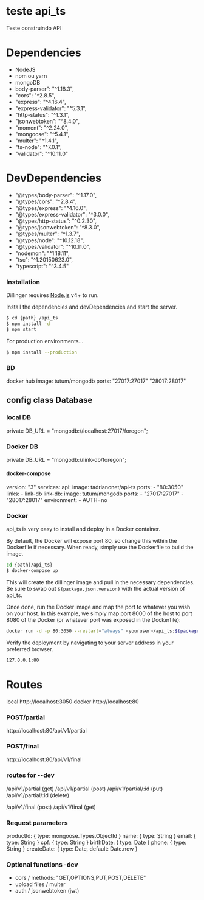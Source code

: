 # teste api_ts

Teste construindo API

# Dependencies
  - NodeJS
  - npm ou yarn
  - mongoDB
  - body-parser": "^1.18.3",
  -  "cors": "^2.8.5",
  -  "express": "^4.16.4",
  -  "express-validator": "^5.3.1",
  -  "http-status": "^1.3.1",
  -  "jsonwebtoken": "^8.4.0",
  -  "moment": "^2.24.0",
  -  "mongoose": "^5.4.1",
  -  "multer": "^1.4.1",
  -  "ts-node": "^7.0.1",
  -  "validator": "^10.11.0"

# DevDependencies
  - "@types/body-parser": "^1.17.0",
  - "@types/cors": "^2.8.4",
  - "@types/express": "^4.16.0",
  - "@types/express-validator": "^3.0.0",
  - "@types/http-status": "^0.2.30",
  - "@types/jsonwebtoken": "^8.3.0",
  - "@types/multer": "^1.3.7",
  - "@types/node": "^10.12.18",
  - "@types/validator": "^10.11.0",
  - "nodemon": "^1.18.11",
  - "tsc": "^1.20150623.0",
  - "typescript": "^3.4.5"

### Installation

Dillinger requires [Node.js](https://nodejs.org/) v4+ to run.

Install the dependencies and devDependencies and start the server.

```sh
$ cd {path} /api_ts
$ npm install -d
$ npm start
```

For production environments...

```sh
$ npm install --production
```

### BD
 docker hub
 image: tutum/mongodb
 ports:
"27017:27017"
"28017:28017"

## config class Database
### local DB
private DB_URL = "mongodb://localhost:27017/foregon";
### Docker DB
private DB_URL = "mongodb://link-db/foregon";

#### docker-compose
version: "3"
services:
  api:
    image: tadrianonet/api-ts
    ports:
      - "80:3050"
    links:
      - link-db
  link-db:
    image: tutum/mongodb
    ports:
      - "27017:27017"
      - "28017:28017"
    environment:
      - AUTH=no
 

 
### Docker
api_ts is very easy to install and deploy in a Docker container.

By default, the Docker will expose port 80, so change this within the Dockerfile if necessary. When ready, simply use the Dockerfile to build the image.

```sh
cd {path}/api_ts}
$ docker-compose up
```
This will create the dillinger image and pull in the necessary dependencies. Be sure to swap out `${package.json.version}` with the actual version of api_ts.

Once done, run the Docker image and map the port to whatever you wish on your host. In this example, we simply map port 8000 of the host to port 8080 of the Docker (or whatever port was exposed in the Dockerfile):

```sh
docker run -d -p 80:3050 --restart="always" <youruser>/api_ts:${package.json.version}
```

Verify the deployment by navigating to your server address in your preferred browser.

```sh
127.0.0.1:80
```
# Routes
local
http://localhost:3050
docker
http://localhost:80

### POST/partial
http://localhost:80/api/v1/partial

### POST/final
http://localhost:80/api/v1/final

### routes for --dev
/api/v1/partial (get)
/api/v1/partial (post)
/api/v1/partial/:id (put)
/api/v1/partial/:id (delete)

/api/v1/final (post)
/api/v1/final (get)


### Request parameters
productId: { type: mongoose.Types.ObjectId }
  name: { type: String }
  email: { type: String }
  cpf: { type: String }
  birthDate: { type: Date }
  phone: { type: String }
  createDate: { type: Date, default: Date.now }

### Optional functions -dev
- cors / methods: "GET,OPTIONS,PUT,POST,DELETE"
- upload files / multer
- auth / jsonwebtoken (jwt)